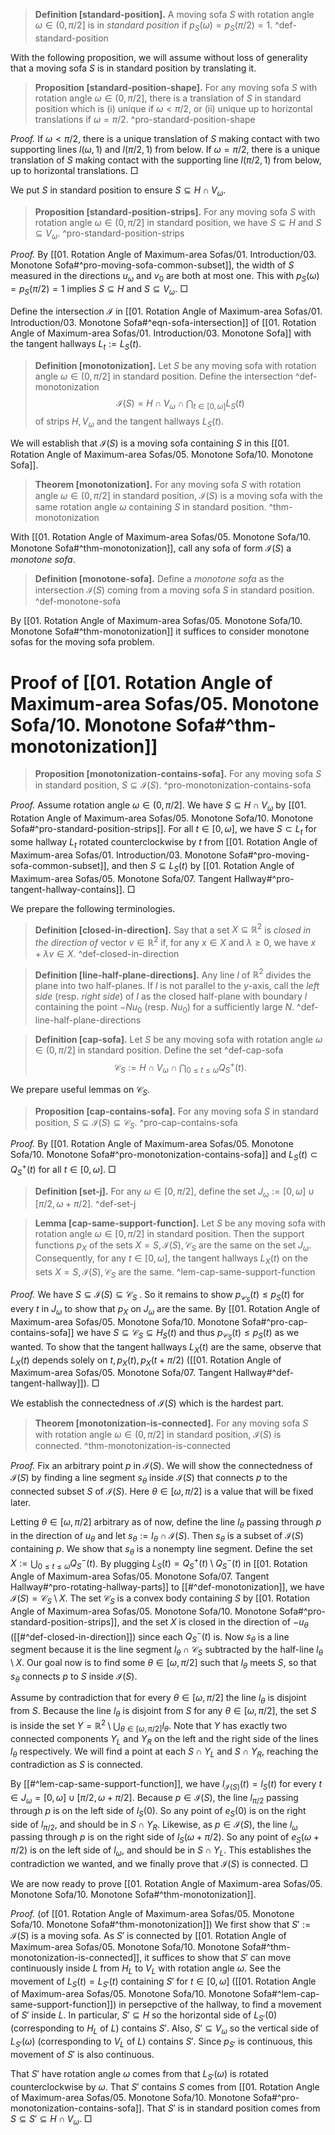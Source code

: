 > __Definition [standard-position].__ A moving sofa $S$ with rotation angle $\omega \in (0, \pi/2]$ is in _standard position_ if $p_S(\omega) = p_S(\pi/2) = 1$. ^def-standard-position

With the following proposition, we will assume without loss of generality that a moving sofa $S$ is in standard position by translating it.

> __Proposition [standard-position-shape].__ For any moving sofa $S$ with rotation angle $\omega \in (0, \pi/2]$, there is a translation of $S$ in standard position which is (i) unique if $\omega < \pi/2$, or (ii) unique up to horizontal translations if $\omega = \pi/2$. ^pro-standard-position-shape

_Proof._ If $\omega < \pi/2$, there is a unique translation of $S$ making contact with two supporting lines $l(\omega, 1)$ and $l(\pi/2, 1)$ from below. If $\omega = \pi/2$, there is a unique translation of $S$ making contact with the supporting line $l(\pi/2, 1)$ from below, up to horizontal translations. □

We put $S$ in standard position to ensure $S \subseteq H \cap V_\omega$.

> __Proposition [standard-position-strips].__ For any moving sofa $S$ with rotation angle $\omega \in (0, \pi/2]$ in standard position, we have $S \subseteq H$ and $S \subseteq V_\omega$. ^pro-standard-position-strips

_Proof._ By [[01. Rotation Angle of Maximum-area Sofas/01. Introduction/03. Monotone Sofa#^pro-moving-sofa-common-subset]], the width of $S$ measured in the directions $u_{\omega}$ and $v_0$ are both at most one. This with $p_S(\omega) = p_S(\pi/2) = 1$ implies $S \subseteq H$ and $S \subseteq V_\omega$. □

Define the intersection $\mathcal{I}$ in [[01. Rotation Angle of Maximum-area Sofas/01. Introduction/03. Monotone Sofa#^eqn-sofa-intersection]] of [[01. Rotation Angle of Maximum-area Sofas/01. Introduction/03. Monotone Sofa]] with the tangent hallways $L_t := L_S(t)$.

> __Definition [monotonization].__ Let $S$ be any moving sofa with rotation angle $\omega \in (0, \pi/2]$ in standard position. Define the intersection ^def-monotonization
$$
\mathcal{I}(S) = H \cap V_\omega \cap \bigcap_{t \in [0, \omega]} L_S(t)
$$
> of strips $H, V_\omega$ and the tangent hallways $L_S(t)$.

We will establish that $\mathcal{I}(S)$ is a moving sofa containing $S$ in this [[01. Rotation Angle of Maximum-area Sofas/05. Monotone Sofa/10. Monotone Sofa]].

> __Theorem [monotonization].__ For any moving sofa $S$ with rotation angle $\omega \in (0, \pi/2]$ in standard position, $\mathcal{I}(S)$ is a moving sofa with the same rotation angle $\omega$ containing $S$ in standard position. ^thm-monotonization

With [[01. Rotation Angle of Maximum-area Sofas/05. Monotone Sofa/10. Monotone Sofa#^thm-monotonization]], call any sofa of form $\mathcal{I}(S)$ a _monotone sofa_.

> __Definition [monotone-sofa].__ Define a _monotone sofa_ as the intersection $\mathcal{I}(S)$ coming from a moving sofa $S$ in standard position. ^def-monotone-sofa

By [[01. Rotation Angle of Maximum-area Sofas/05. Monotone Sofa/10. Monotone Sofa#^thm-monotonization]] it suffices to consider monotone sofas for the moving sofa problem.

# Proof of [[01. Rotation Angle of Maximum-area Sofas/05. Monotone Sofa/10. Monotone Sofa#^thm-monotonization]]

> __Proposition [monotonization-contains-sofa].__ For any moving sofa $S$ in standard position, $S \subseteq \mathcal{I}(S)$. ^pro-monotonization-contains-sofa

_Proof._ Assume rotation angle $\omega \in (0, \pi/2]$. We have $S \subseteq H \cap V_\omega$ by [[01. Rotation Angle of Maximum-area Sofas/05. Monotone Sofa/10. Monotone Sofa#^pro-standard-position-strips]]. For all $t \in [0, \omega]$, we have $S \subset L_t$ for some hallway $L_t$ rotated counterclockwise by $t$ from [[01. Rotation Angle of Maximum-area Sofas/01. Introduction/03. Monotone Sofa#^pro-moving-sofa-common-subset]], and then $S \subseteq L_S(t)$ by [[01. Rotation Angle of Maximum-area Sofas/05. Monotone Sofa/07. Tangent Hallway#^pro-tangent-hallway-contains]]. □

We prepare the following terminologies.

> __Definition [closed-in-direction].__ Say that a set $X \subseteq \mathbb{R}^2$ is _closed in the direction of_ vector $v \in \mathbb{R}^2$ if, for any $x \in X$ and $\lambda \geq 0$, we have $x + \lambda v \in X$. ^def-closed-in-direction

> __Definition [line-half-plane-directions].__ Any line $l$ of $\mathbb{R}^2$ divides the plane into two half-planes. If $l$ is not parallel to the $y$-axis, call the _left side_ (resp. _right side_) of $l$ as the closed half-plane with boundary $l$ containing the point $- Nu_0$ (resp. $Nu_0$) for a sufficiently large $N$. ^def-line-half-plane-directions

> __Definition [cap-sofa].__ Let $S$ be any moving sofa with rotation angle $\omega \in (0, \pi/2]$ in standard position. Define the set ^def-cap-sofa
$$
\mathcal{C}_S := H \cap V_\omega \cap \bigcap_{0 \leq t \leq \omega} Q^+_S(t).
$$

We prepare useful lemmas on $\mathcal{C}_S$.

> __Proposition [cap-contains-sofa].__ For any moving sofa $S$ in standard position, $S \subseteq \mathcal{I}(S) \subseteq \mathcal{C}_S$. ^pro-cap-contains-sofa

_Proof._ By [[01. Rotation Angle of Maximum-area Sofas/05. Monotone Sofa/10. Monotone Sofa#^pro-monotonization-contains-sofa]] and $L_S(t) \subset Q_S^+(t)$ for all $t \in [0, \omega]$. □

> __Definition [set-j].__ For any $\omega \in [0, \pi/2]$, define the set $J_\omega := [0, \omega] \cup [\pi/2, \omega + \pi/2]$. ^def-set-j

> __Lemma [cap-same-support-function].__ Let $S$ be any moving sofa with rotation angle $\omega \in [0, \pi/2]$ in standard position. Then the support functions $p_X$ of the sets $X = S, \mathcal{I}(S), \mathcal{C}_S$ are the same on the set $J_\omega$. Consequently, for any $t \in [0, \omega]$, the tangent hallways $L_X(t)$ on the sets $X = S, \mathcal{I}(S), \mathcal{C}_S$ are the same. ^lem-cap-same-support-function

_Proof._ We have $S \subseteq \mathcal{I}(S) \subseteq \mathcal{C}_S$ . So it remains to show $p_{\mathcal{C}_S}(t) \leq p_S(t)$ for every $t$ in $J_\omega$ to show that $p_X$ on $J_\omega$ are the same. By [[01. Rotation Angle of Maximum-area Sofas/05. Monotone Sofa/10. Monotone Sofa#^pro-cap-contains-sofa]] we have $S \subseteq \mathcal{C}_S \subseteq H_S(t)$ and thus $p_{\mathcal{C}_S}(t) \leq p_S(t)$ as we wanted. To show that the tangent hallways $L_X(t)$ are the same, observe that $L_X(t)$ depends solely on $t, p_X(t), p_X(t + \pi/2)$ ([[01. Rotation Angle of Maximum-area Sofas/05. Monotone Sofa/07. Tangent Hallway#^def-tangent-hallway]]). □

We establish the connectedness of $\mathcal{I}(S)$ which is the hardest part.

> __Theorem [monotonization-is-connected].__ For any moving sofa $S$ with rotation angle $\omega \in (0, \pi/2]$ in standard position, $\mathcal{I}(S)$ is connected. ^thm-monotonization-is-connected

_Proof._ Fix an arbitrary point $p$ in $\mathcal{I}(S)$. We will show the connectedness of $\mathcal{I}(S)$ by finding a line segment $s_\theta$ inside $\mathcal{I}(S)$ that connects $p$ to the connected subset $S$ of $\mathcal{I}(S)$. Here $\theta \in [\omega, \pi/2]$ is a value that will be fixed later.

Letting $\theta \in [\omega, \pi/2]$ arbitrary as of now, define the line $l_\theta$ passing through $p$ in the direction of $u_\theta$ and let $s_\theta := l_\theta \cap \mathcal{I}(S)$. Then $s_\theta$ is a subset of $\mathcal{I}(S)$ containing $p$. We show that $s_\theta$ is a nonempty line segment. Define the set $X := \bigcup_{0 \leq t \leq \omega} Q^-_S(t)$. By plugging $L_S(t) = Q_S^+(t) \setminus Q_S^-(t)$ in [[01. Rotation Angle of Maximum-area Sofas/05. Monotone Sofa/07. Tangent Hallway#^pro-rotating-hallway-parts]] to [[#^def-monotonization]], we have $\mathcal{I}(S) = \mathcal{C}_S \setminus X$. The set $\mathcal{C}_S$ is a convex body containing $S$ by [[01. Rotation Angle of Maximum-area Sofas/05. Monotone Sofa/10. Monotone Sofa#^pro-standard-position-strips]], and the set $X$ is closed in the direction of $-u_\theta$ ([[#^def-closed-in-direction]]) since each $Q_S^-(t)$ is. Now $s_\theta$ is a line segment because it is the line segment $l_\theta \cap \mathcal{C}_S$ subtracted by the half-line $l_\theta \setminus X$. Our goal now is to find some $\theta \in [\omega, \pi/2]$ such that $l_\theta$ meets $S$, so that $s_\theta$ connects $p$ to $S$ inside $\mathcal{I}(S)$.

Assume by contradiction that for every $\theta \in [\omega, \pi/2]$ the line $l_\theta$ is disjoint from $S$. Because the line $l_\theta$ is disjoint from $S$ for any $\theta \in [\omega, \pi/2]$, the set $S$ is inside the set $Y = \mathbb{R}^2 \setminus \bigcup_{\theta \in [\omega, \pi/2]} l_\theta$. Note that $Y$ has exactly two connected components $Y_L$ and $Y_R$ on the left and the right side of the lines $l_\theta$ respectively. We will find a point at each $S \cap Y_L$ and $S \cap Y_R$, reaching the contradiction as $S$ is connected.

By [[#^lem-cap-same-support-function]], we have $l_{\mathcal{I}(S)}(t) = l_S(t)$ for every $t \in J_\omega = [0, \omega] \cup [\pi/2, \omega + \pi/2]$. Because $p \in \mathcal{I}(S)$, the line $l_{\pi/2}$ passing through $p$ is on the left side of $l_{S}(0)$. So any point of $e_S(0)$ is on the right side of $l_{\pi/2}$, and should be in $S \cap Y_R$. Likewise, as $p \in \mathcal{I}(S)$, the line $l_{\omega}$ passing through $p$ is on the right side of $l_S(\omega + \pi/2)$. So any point of $e_S(\omega + \pi/2)$ is on the left side of $l_\omega$, and should be in $S \cap Y_L$. This establishes the contradiction we wanted, and we finally prove that $\mathcal{I}(S)$ is connected. □

We are now ready to prove [[01. Rotation Angle of Maximum-area Sofas/05. Monotone Sofa/10. Monotone Sofa#^thm-monotonization]]. 

_Proof._ (of [[01. Rotation Angle of Maximum-area Sofas/05. Monotone Sofa/10. Monotone Sofa#^thm-monotonization]]) We first show that $S' := \mathcal{I}(S)$ is a moving sofa. As $S'$ is connected by [[01. Rotation Angle of Maximum-area Sofas/05. Monotone Sofa/10. Monotone Sofa#^thm-monotonization-is-connected]], it suffices to show that $S'$ can move continuously inside $L$ from $H_L$ to $V_L$ with rotation angle $\omega$. See the movement of $L_S(t) = L_{S'}(t)$ containing $S'$ for $t \in [0, \omega]$ ([[01. Rotation Angle of Maximum-area Sofas/05. Monotone Sofa/10. Monotone Sofa#^lem-cap-same-support-function]]) in persepctive of the hallway, to find a movement of $S'$ inside $L$. In particular, $S' \subseteq H$ so the horizontal side of $L_{S'}(0)$ (corresponding to $H_L$ of $L$) contains $S'$. Also, $S' \subseteq V_\omega$ so the vertical side of $L_{S'}(\omega)$ (corresponding to $V_L$ of $L$) contains $S'$. Since $p_{S'}$ is continuous, this movement of $S'$ is also continuous.

That $S'$ have rotation angle $\omega$ comes from that $L_{S'}(\omega)$ is rotated counterclockwise by $\omega$. That $S'$ contains $S$ comes from [[01. Rotation Angle of Maximum-area Sofas/05. Monotone Sofa/10. Monotone Sofa#^pro-monotonization-contains-sofa]]. That $S'$ is in standard position comes from $S \subseteq S' \subseteq H \cap V_\omega$. □